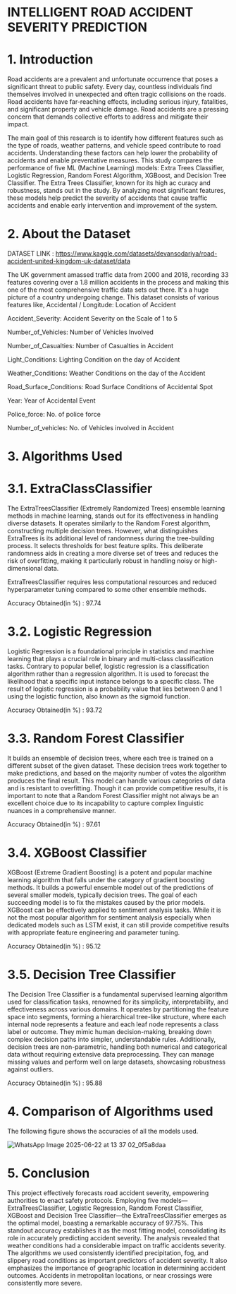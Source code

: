 # INTELLIGENT ROAD ACCIDENT SEVERITY PREDICTION
# 1. Introduction
Road accidents are a prevalent and unfortunate occurrence that poses a significant threat to public safety. Every day, countless individuals find themselves involved in unexpected and often tragic collisions on the roads. Road accidents have far-reaching effects, including serious injury, fatalities, and significant property and vehicle damage. Road accidents are a pressing concern that demands collective efforts to address and mitigate their impact. 

The main goal of this research is to identify how different features such as the type of roads, weather patterns, and vehicle speed contribute to road accidents. Understanding these factors can help lower the probability of accidents and enable preventative measures. This study compares the performance of five ML (Machine Learning) models: Extra Trees Classifier, Logistic Regression, Random Forest Algorithm, XGBoost, and Decision Tree Classifier. The Extra Trees Classifier, known for its high ac
curacy and robustness, stands out in the study. By analyzing most significant features, these models help predict the severity of accidents that cause traffic accidents and enable early intervention and improvement of the system.

# 2. About the Dataset
DATASET LINK : https://www.kaggle.com/datasets/devansodariya/road-accident-united-kingdom-uk-dataset/data

The UK government amassed traffic data from 2000 and 2018, recording 33 features covering over a 1.8 million accidents in the process and making this one of the most comprehensive traffic data sets out there. It's a huge picture of a country undergoing change. 
This dataset consists of various features like, 
Accidental / Longitude: Location of Accident

Accident_Severity: Accident Severity on the Scale of 1 to 5

Number_of_Vehicles: Number of Vehicles Involved

Number_of_Casualties: Number of Casualties in Accident

Light_Conditions: Lighting Condition on the day of Accident

Weather_Conditions: Weather Conditions on the day of the Accident

Road_Surface_Conditions: Road Surface Conditions of Accidental Spot

Year: Year of Accidental Event

Police_force: No. of police force

Number_of_vehicles: No. of Vehicles involved in Accident

# 3. Algorithms Used
# 3.1. ExtraClassClassifier
The ExtraTreesClassifier (Extremely Randomized Trees) ensemble learning methods in machine learning, stands out for its effectiveness in handling diverse datasets. It operates similarly to the Random Forest algorithm, constructing multiple decision trees. However, what distinguishes ExtraTrees is its additional level of randomness during the tree-building process. It selects thresholds for best feature splits. This deliberate randomness aids in creating a more diverse set of trees and reduces the risk of overfitting, making it particularly robust in handling noisy or high-dimensional data.

ExtraTreesClassifier requires less computational resources and reduced hyperparameter tuning compared to some other ensemble methods.

Accuracy Obtained(in %) : 97.74

# 3.2. Logistic Regression
Logistic Regression is a foundational principle in statistics and machine learning that plays a crucial role in binary and multi-class classification tasks. Contrary to popular belief, logistic regression is a classification algorithm rather than a regression algorithm. It is used to forecast the likelihood that a specific input instance belongs to a specific class. The result of logistic regression is a probability value that lies between 0 and 1 using the logistic function, also known as the sigmoid function.

Accuracy Obtained(in %) : 93.72

# 3.3. Random Forest Classifier 
It builds an ensemble of decision trees, where each tree is trained on a different subset of the given dataset. These decision trees work together to make predictions, and based on the majority number of votes the algorithm produces the final result. This model can handle various categories of data and is resistant to overfitting. Though it can provide competitive results, it is important to note that a Random Forest Classifier might not always be an excellent choice due to its incapability to capture complex linguistic nuances in a comprehensive manner.

Accuracy Obtained(in %) : 97.61

# 3.4. XGBoost Classifier
XGBoost (Extreme Gradient Boosting) is a potent and popular machine learning algorithm that falls under the category of gradient boosting methods. It builds a powerful ensemble model out of the predictions of several smaller models, typically decision trees. The goal of each succeeding model is to fix the mistakes caused by the prior models. XGBoost can be effectively applied to sentiment analysis tasks. While it is not the most popular algorithm for sentiment analysis especially when dedicated models such as LSTM exist, it can still provide competitive results with appropriate feature engineering and parameter tuning.

Accuracy Obtained(in %) : 95.12

# 3.5. Decision Tree Classifier
The Decision Tree Classifier is a fundamental supervised learning algorithm used for classification tasks, renowned for its simplicity, interpretability, and effectiveness across various domains. It operates by partitioning the feature space into segments, forming a hierarchical tree-like structure, where each internal node represents a feature and each leaf node represents a class label or outcome. They mimic human decision-making, breaking down complex decision paths into simpler, understandable rules.
Additionally, decision trees are non-parametric, handling both numerical and categorical data without requiring extensive data preprocessing. They can manage missing values and perform well on large datasets, showcasing robustness against outliers.

Accuracy Obtained(in %) : 95.88

# 4. Comparison of Algorithms used
The following figure shows the accuracies of all the models used.

![WhatsApp Image 2025-06-22 at 13 37 02_0f5a8daa](https://github.com/user-attachments/assets/c9e5d8ce-1925-4a9b-bb8e-03fa418596c8)


# 5. Conclusion
This project effectively forecasts road accident severity, empowering authorities to enact safety protocols. Employing five models—ExtraTreesClassifier, Logistic Regression, Random Forest Classifier, XGBoost and Decision Tree Classifier—the ExtraTreesClassifier emerges as the optimal model, boasting a remarkable accuracy of 97.75%. This standout accuracy establishes it as the most fitting model, consolidating its role in accurately predicting accident severity. The analysis revealed that weather conditions had a considerable impact on traffic accidents severity. The algorithms we used consistently identified precipitation, fog, and slippery road conditions as important predictors of accident severity. It also emphasizes the importance of geographic location in determining accident outcomes. Accidents in metropolitan locations, or near crossings were consistently more severe.


